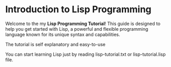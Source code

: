 # Introduction to Lisp Programming

Welcome to the my **Lisp Programming Tutorial**! This guide is designed to help you get started with Lisp, a powerful and flexible programming language known for its unique syntax and capabilities.

The tutorial is self explanatory and easy-to-use

You can start learning Lisp just by reading lisp-tutorial.txt or lisp-tutorial.lisp file. 